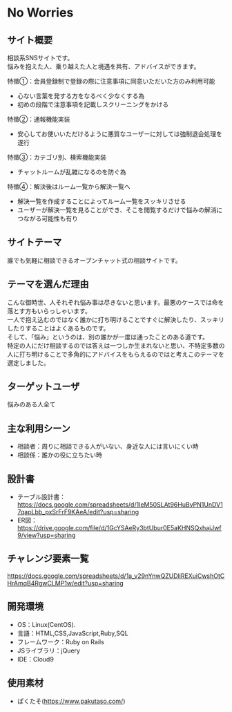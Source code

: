 # No Worries

## サイト概要
相談系SNSサイトです。<br>
悩みを抱えた人、乗り越えた人と境遇を共有、アドバイスができます。<br>

特徴①：会員登録制で登録の際に注意事項に同意いただいた方のみ利用可能<br>
- 心ない言葉を発する方をなるべく少なくする為
- 初めの段階で注意事項を記載しスクリーニングをかける<br>

特徴②：通報機能実装<br>
- 安心してお使いいただけるように悪質なユーザーに対しては強制退会処理を遂行<br>

特徴③：カテゴリ別、検索機能実装<br>
- チャットルームが乱雑になるのを防ぐ為<br>


特徴④：解決後はルーム一覧から解決一覧へ<br>
- 解決一覧を作成することによってルーム一覧をスッキリさせる
- ユーザーが解決一覧を見ることができ、そこを閲覧するだけで悩みの解消につながる可能性も有り<br>

## サイトテーマ
誰でも気軽に相談できるオープンチャット式の相談サイトです。

## テーマを選んだ理由
こんな御時世、人それぞれ悩み事は尽きないと思います。最悪のケースでは命を落とす方もいらっしゃいます。<br>
一人で抱え込むのではなく誰かに打ち明けることですぐに解決したり、スッキリしたりすることはよくあるものです。<br>
そして、「悩み」というのは、別の誰かが一度は通ったことのある道です。<br>
特定の人にだけ相談するのでは答えは一つしか生まれないと思い、不特定多数の人に打ち明けることで多角的にアドバイスをもらえるのではと考えこのテーマを選定しました。<br>

## ターゲットユーザ
悩みのある人全て

## 主な利用シーン
- 相談者：周りに相談できる人がいない、身近な人には言いにくい時
- 相談係：誰かの役に立ちたい時

## 設計書
- テーブル設計書：https://docs.google.com/spreadsheets/d/1IeM50SLAt96HuBvPN1UnDV17qapLbb_pxSrFrF9KAeA/edit?usp=sharing
- ER図：https://drive.google.com/file/d/1GcYSAeRy3btUbur0E5aKHNSQxhajJwf9/view?usp=sharing

## チャレンジ要素一覧
<https://docs.google.com/spreadsheets/d/1a_v29nYnwQZUDliREXuiCwshOtCHrAmqB4RgwCLMP1w/edit?usp=sharing>

## 開発環境
- OS：Linux(CentOS).
- 言語：HTML,CSS,JavaScript,Ruby,SQL
- フレームワーク：Ruby on Rails
- JSライブラリ：jQuery
- IDE：Cloud9

## 使用素材
- ぱくたそ(https://www.pakutaso.com/)

